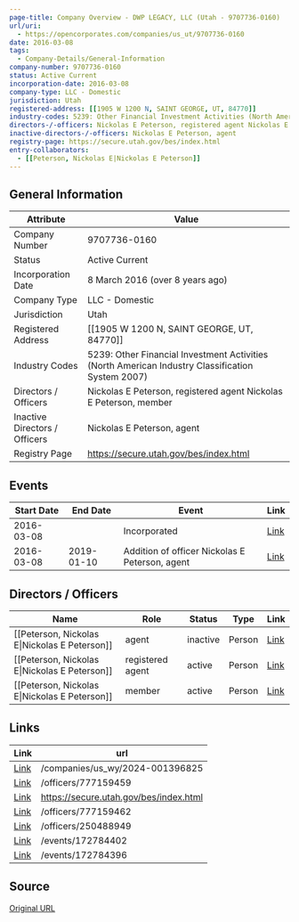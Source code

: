 ```yaml
---
page-title: Company Overview - DWP LEGACY, LLC (Utah - 9707736-0160)
url/uri:
  - https://opencorporates.com/companies/us_ut/9707736-0160
date: 2016-03-08
tags:
  - Company-Details/General-Information
company-number: 9707736-0160
status: Active Current
incorporation-date: 2016-03-08
company-type: LLC - Domestic
jurisdiction: Utah
registered-address: [[1905 W 1200 N, SAINT GEORGE, UT, 84770]]
industry-codes: 5239: Other Financial Investment Activities (North American Industry Classification System 2007)
directors-/-officers: Nickolas E Peterson, registered agent Nickolas E Peterson, member
inactive-directors-/-officers: Nickolas E Peterson, agent
registry-page: https://secure.utah.gov/bes/index.html
entry-collaborators:
  - [[Peterson, Nickolas E|Nickolas E Peterson]]
---
```


## General Information
| Attribute          | Value                                       |
|--------------------|---------------------------------------------|
| Company Number     | 9707736-0160                                |
| Status             | Active Current                              |
| Incorporation Date | 8 March 2016 (over 8 years ago)             |
| Company Type       | LLC - Domestic                              |
| Jurisdiction       | Utah                                        |
| Registered Address | [[1905 W 1200 N, SAINT GEORGE, UT, 84770]]  |
| Industry Codes     | 5239: Other Financial Investment Activities (North American Industry Classification System 2007) |
| Directors / Officers | Nickolas E Peterson, registered agent Nickolas E Peterson, member |
| Inactive Directors / Officers | Nickolas E Peterson, agent                  |
| Registry Page      | https://secure.utah.gov/bes/index.html      |

## Events

| Start Date | End Date   | Event                                                   | Link |
|------------|------------|-------------------------------------------------------|------|
| 2016-03-08 |            | Incorporated                                            | [Link](https://opencorporates.com/events/172784402) |
| 2016-03-08 | 2019-01-10 | Addition of officer Nickolas E Peterson, agent          | [Link](https://opencorporates.com/events/172784396) |

## Directors / Officers
| Name                 | Role            | Status     | Type        | Link |
|----------------------|-----------------|------------|-------------|------|
| [[Peterson, Nickolas E\|Nickolas E Peterson]] | agent           | inactive   | Person      | [Link](https://opencorporates.com/officers/250488949) |
| [[Peterson, Nickolas E\|Nickolas E Peterson]] | registered agent | active     | Person      | [Link](https://opencorporates.com/officers/777159459) |
| [[Peterson, Nickolas E\|Nickolas E Peterson]] | member          | active     | Person      | [Link](https://opencorporates.com/officers/777159462) |

## Links
| Link   | url                            
|--------|--------------------------------|
| [Link](/companies/us_wy/2024-001396825) |/companies/us_wy/2024-001396825|
| [Link](/officers/777159459) |/officers/777159459           |
| [Link](https://secure.utah.gov/bes/index.html) |https://secure.utah.gov/bes/index.html|
| [Link](/officers/777159462) |/officers/777159462           |
| [Link](/officers/250488949) |/officers/250488949           |
| [Link](/events/172784402) |/events/172784402             |
| [Link](/events/172784396) |/events/172784396             |

## Source
[Original URL](https://opencorporates.com/companies/us_ut/9707736-0160)
